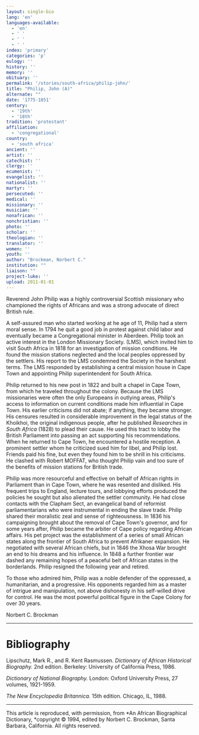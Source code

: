 ```yaml
---
layout: single-bio
lang: 'en'
languages-available:
  - 'en'
  - ' '
  - ' '
  - ' '
index: 'primary'
categories: 'p'
eulogy: ''
history: ''
memory: ''
obituary: ''
permalink: '/stories/south-africa/philip-john/'
title: "Philip, John (A)"
alternate: ""
date: '1775-1851'
century:
  - '19th'
  - '18th'
tradition: 'protestant'
affiliation:
  - 'congregational'
country:
  - 'south africa'
ancient: ''
artist: ''
catechist: ''
clergy: ''
ecumenist: ''
evangelist: ''
nationalist: ''
martyr: ''
persecuted: ''
medical: ''
missionary: ''
musician: ''
nonafrican: ''
nonchristian: ''
photo: ''
scholar: ''
theologian: ''
translator: ''
women: ''
youth: ''
author: "Brockman, Norbert C."
institution: ""
liaison: ""
project-luke: ''
upload: 2011-01-01
---
```




Reverend John Philip was a highly controversial Scottish missionary who championed the rights of Africans and was a strong advocate of direct British rule.

A self-assured man who started working at he age of 11, Philip had a stern moral sense. In 1794 he quit a good job in protest against child labor and eventually became a Congregational minister in Aberdeen. Philip took an active interest in the London Missionary Society. (LMS), which invited him to visit South Africa in 1818 for an investigation of mission conditions. He found the mission stations neglected and the local peoples oppressed by the settlers. His report to the LMS condemned the Society in the harshest terms. The LMS responded by establishing a central mission house in Cape Town and appointing Philip superintendent for South Africa.

Philip returned to his new post in 1822 and built a chapel in Cape Town, from which he traveled throughout the colony. Because the LMS missionaries were often the only Europeans in outlying areas, Philip's access to information on current conditions made him influential in Cape Town. His earlier criticisms did not abate; if anything, they became stronger. His censures resulted in considerable improvement in the legal status of the Khoikhoi, the original indigenous people, after he published *Researches in South Africa* (1828) to plead their cause. He used this tract to lobby the British Parliament into passing an act supporting his recommendations. When he returned to Cape Town, he encountered a hostile reception.  A prominent settler whom he criticized sued him for libel, and Philip lost. Friends paid his fine, but even they found him to be shrill in his criticisms. He clashed with Robert MOFFAT, who thought Philip vain and too sure of the benefits of mission stations for British trade.

Philip was more resourceful and effective on behalf of African rights in Parliament than in Cape Town, where he was resented and disliked. His frequent trips to England, lecture tours, and lobbying efforts produced the policies he sought but also alienated the settler community. He had close contacts with the Clapham Sect, an evangelical band of reformist parliamentarians who were instrumental in ending the slave trade. Philip shared their moralistic zeal and sense of righteousness. In 1836 his campaigning brought about the removal of Cape Town's governor, and for some years after, Philip became the arbiter of Cape policy regarding African affairs. His pet project was the establishment of a series of small African states along the frontier of South Africa to prevent Afrikaner expansion. He negotiated with several African chiefs, but in 1846 the Xhosa War brought an end to his dreams and his influence. In 1848 a further frontier war dashed any remaining hopes of a peaceful belt of African states in the borderlands. Philip resigned the following year and retired.

To those who admired him, Philip was a noble defender of the oppressed, a humanitarian, and a progressive. His opponents regarded him as a master of intrigue and manipulation, not above dishonesty in his self-willed drive for control. He was the most powerful political figure in the Cape Colony for over 30 years.

Norbert C. Brockman

---

# Bibliography

Lipschutz, Mark R., and R. Kent Rasmussen.  *Dictionary of African Historical Biography.*  2nd edition.  Berkeley: University of California Press, 1986.

*Dictionary of National Biography.*  London: Oxford University Press, 27 volumes, 1921-1959.

*The New Encyclopedia Britannica.*  15th edition.  Chicago, IL, 1988.

---

This article is reproduced, with permission, from *An African Biographical Dictionary, *copyright &copy; 1994, edited by Norbert C. Brockman, Santa Barbara, California. All rights reserved.